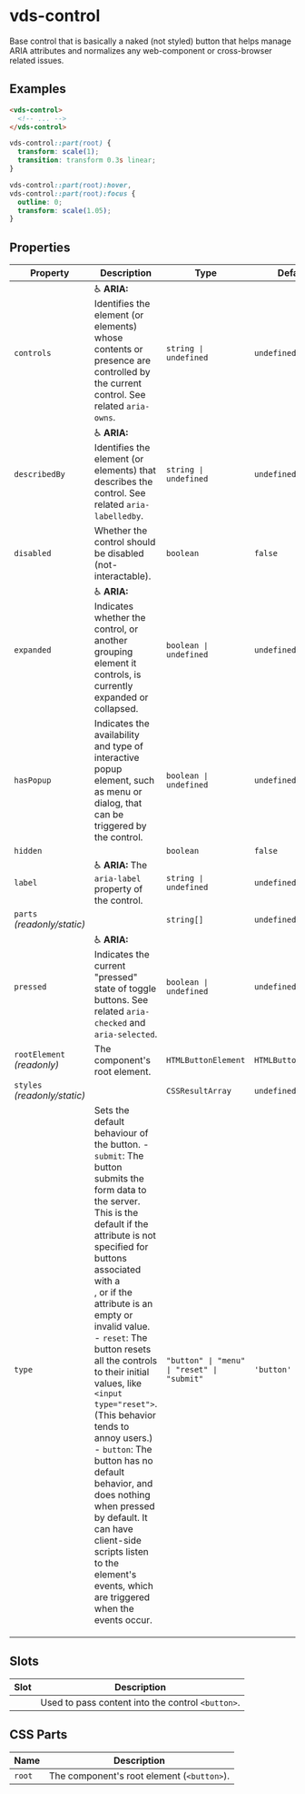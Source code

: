 # vds-control

Base control that is basically a naked (not styled) button that helps manage ARIA
attributes and normalizes any web-component or cross-browser related issues.

<!-- [@wcom/cli] AUTO GENERATED BELOW -->

## Examples

```html
<vds-control>
  <!-- ... -->
</vds-control>
```

```css
vds-control::part(root) {
  transform: scale(1);
  transition: transform 0.3s linear;
}

vds-control::part(root):hover,
vds-control::part(root):focus {
  outline: 0;
  transform: scale(1.05);
}
```

## Properties

| Property                     | Description                                                                                                                                                                                                                                                                                                                                                                                                                                                                                                                                                                                        | Type                                     | Default             |
| ---------------------------- | -------------------------------------------------------------------------------------------------------------------------------------------------------------------------------------------------------------------------------------------------------------------------------------------------------------------------------------------------------------------------------------------------------------------------------------------------------------------------------------------------------------------------------------------------------------------------------------------------- | ---------------------------------------- | ------------------- |
| `controls`                   | ♿ **ARIA:** Identifies the element (or elements) whose contents or presence are controlled by the current control. See related `aria-owns`.                                                                                                                                                                                                                                                                                                                                                                                                                                                       | `string ∣ undefined`                     | `undefined`         |
| `describedBy`                | ♿ **ARIA:** Identifies the element (or elements) that describes the control. See related `aria-labelledby`.                                                                                                                                                                                                                                                                                                                                                                                                                                                                                       | `string ∣ undefined`                     | `undefined`         |
| `disabled`                   | Whether the control should be disabled (not-interactable).                                                                                                                                                                                                                                                                                                                                                                                                                                                                                                                                         | `boolean`                                | `false`             |
| `expanded`                   | ♿ **ARIA:** Indicates whether the control, or another grouping element it controls, is currently expanded or collapsed.                                                                                                                                                                                                                                                                                                                                                                                                                                                                           | `boolean ∣ undefined`                    | `undefined`         |
| `hasPopup`                   | Indicates the availability and type of interactive popup element, such as menu or dialog, that can be triggered by the control.                                                                                                                                                                                                                                                                                                                                                                                                                                                                    | `boolean ∣ undefined`                    | `undefined`         |
| `hidden`                     |                                                                                                                                                                                                                                                                                                                                                                                                                                                                                                                                                                                                    | `boolean`                                | `false`             |
| `label`                      | ♿ **ARIA:** The `aria-label` property of the control.                                                                                                                                                                                                                                                                                                                                                                                                                                                                                                                                             | `string ∣ undefined`                     | `undefined`         |
| `parts` _(readonly/static)_  |                                                                                                                                                                                                                                                                                                                                                                                                                                                                                                                                                                                                    | `string[]`                               | `undefined`         |
| `pressed`                    | ♿ **ARIA:** Indicates the current "pressed" state of toggle buttons. See related `aria-checked` and `aria-selected`.                                                                                                                                                                                                                                                                                                                                                                                                                                                                              | `boolean ∣ undefined`                    | `undefined`         |
| `rootElement` _(readonly)_   | The component's root element.                                                                                                                                                                                                                                                                                                                                                                                                                                                                                                                                                                      | `HTMLButtonElement`                      | `HTMLButtonElement` |
| `styles` _(readonly/static)_ |                                                                                                                                                                                                                                                                                                                                                                                                                                                                                                                                                                                                    | `CSSResultArray`                         | `undefined`         |
| `type`                       | Sets the default behaviour of the button. - `submit`: The button submits the form data to the server. This is the default if the attribute is not specified for buttons associated with a <form>, or if the attribute is an empty or invalid value. - `reset`: The button resets all the controls to their initial values, like `<input type="reset">`. (This behavior tends to annoy users.) - `button`: The button has no default behavior, and does nothing when pressed by default. It can have client-side scripts listen to the element's events, which are triggered when the events occur. | `"button" ∣ "menu" ∣ "reset" ∣ "submit"` | `'button'`          |

## Slots

| Slot | Description                                       |
| ---- | ------------------------------------------------- |
|      | Used to pass content into the control `<button>`. |

## CSS Parts

| Name   | Description                                |
| ------ | ------------------------------------------ |
| `root` | The component's root element (`<button>`). |
